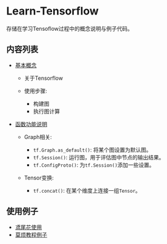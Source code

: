 # Learn-Tensorflow

存储在学习Tensoflow过程中的概念说明与例子代码。

## 内容列表

- [基本概念](./tf_basic_concept.ipynb)

  - 关于Tensorflow
  - 使用步骤:

    - 构建图
    - 执行图计算

- [函数功能说明](./tf_functions.ipynb)
  - Graph相关:
  
    - `tf.Graph.as_default()`: 将某个图设置为默认图。
    - `tf.Session()`: 运行图，用于评估图中节点的输出结果。
    - `tf.ConfigProto()`: 为`tf.Session()`添加一些设置。

  - Tensor变换:
  
    - `tf.concat()`: 在某个维度上连接一组`Tensor`。

## 使用例子

- [鸢尾花使用](./tf-official/eager_execution_start.ipynb)
- [莫烦教程例子](./tf-mofan/)
